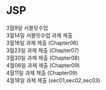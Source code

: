 # JSP
3월9일 서블릿수업 <br>
3월14일 서블릿수업 과제 제출<br>
3월16일 과제 제출 (Chapter06) <br>
3월23일 과제 제출 (Chapter07) <br>
3월30일 과제 제출 (Chapter08) <br>
4월06일 과제 제출 (Chapter09) <br>
4월11일 과제 제출 (Chapter09) <br>
4월18일 과제 제출 (sec01,sec02,sec03) <br>

